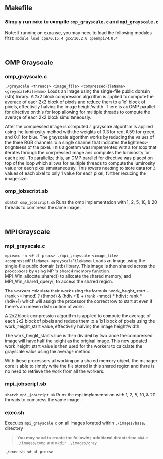 ## Makefile
### Simply run `make` to compile `omp_grayscale.c` and `mpi_grayscale.c`

Note: If running on expanse, you may need to load the following modules first: `module load cpu/0.15.4 gcc/10.2.0 openmpi/4.0.4`


&nbsp;  

## OMP Grayscale
### omp_grayscale.c
`./grayscale <threads> <image_file> <compressedFileName> <greyscaleFileName>`
Loads an Image using the single-file public domain (stb) library. 
A 2x2 block compression algorithm is applied to compute the average of each 2x2 block of pixels and reduce them to a 1x1 block of pixels, effectively halving the image height/width. There is an OMP parallel for directive on this for loop allowing for multiple threads to compute the average of each 2x2 block simultaneously. 

After the compressed image is computed a grayscale algorithm is applied using the luminosity method with the weights of 0.3 for red, 0.59 for green, and 0.11 for blue.
The grayscale algorithm works by reducing the values of the three RGB channels to a single channel that indicates the lightness-brightness of the pixel.
This algorithm was implemented with a for loop that iterates through the compressed image and computes the luminosity for each pixel.
To parallelize this, an OMP parallel for directive was placed on top of the loop which allows for multiple threads to compute the luminosity value for each pixel simultaneously. 
This lowers needing to store data for 3 values of each pixel to only 1 value for each pixel, further reducing the image size. 


### omp_jobscript.sb
`sbatch omp_jobscript.sb`
Runs the omp implementation with 1, 2, 5, 10, & 20 threads to compress the same image.

&nbsp;  

## MPI Grayscale
### mpi_grayscale.c
`mpiexec -n <# of procs> ./mpi_grayscale <image_file> <compressedFileName> <greyscaleFileName>`
Loads an Image using the single-file public domain (stb) library. 
This image is then shared across the processors by using MPI's shared memory function: MPI_Win_allocate_shared() to allocate the shared memory, and MPI_Win_shared_query() to access the shared region.

The workers calculate their work using the formula: work_height_start = (rank >= hmod) ? ((hmod) & (hdiv +1) + (rank -hmod) * hdiv) : rank * (hdiv+1) which will assign the processor the correct row to start at even if there's an uneven distrubution of work.

A 2x2 block compression algorithm is applied to compute the average of each 2x2 block of pixels and reduce them to a 1x1 block of pixels using the work_height_start value, effectively halving the image height/width.

The work_height_start value is then divided by two since the compressed image will have half the height as the original image. This new updated work_height_start value is then used for the workers to calculate the grayscale value using the average method.  

With these processors all working on a shared memory object, the manager core is able to simply write the file stored in this shared region and there is no need to retrieve the work from all the workers. 

### mpi_jobscript.sb
`sbatch mpi_jobscript.sb`
Runs the mpi implementation with 1, 2, 5, 10, & 20 threads to compress the same image.

### exec.sh
Executes `mpi_grayscale.c` on all images located within `./images/base/` directory
> You may need to create the following additional directories: `mkdir ./images/comp` and `mkdir ./images/gray`

`./exec.sh <# of procs>`


